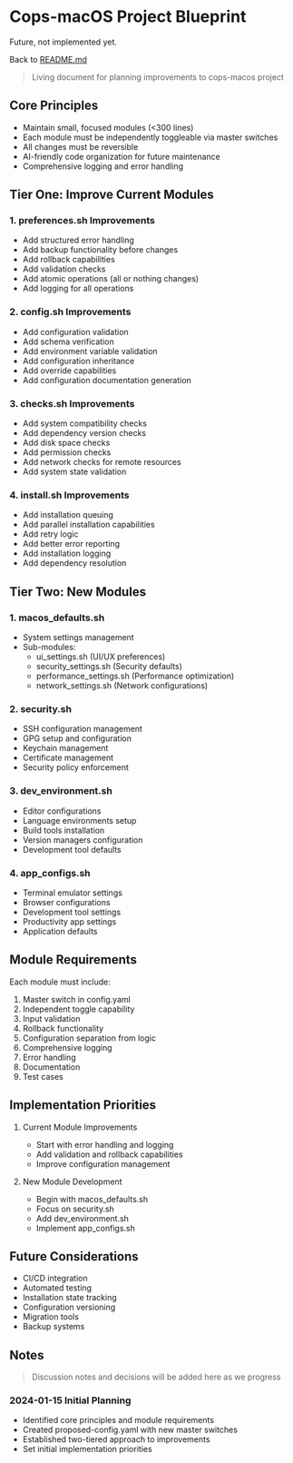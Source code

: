 # Cops-macOS Project Blueprint

Future, not implemented yet.

Back to [README.md](../README.md)

> Living document for planning improvements to cops-macos project

## Core Principles

- Maintain small, focused modules (<300 lines)
- Each module must be independently toggleable via master switches
- All changes must be reversible
- AI-friendly code organization for future maintenance
- Comprehensive logging and error handling

## Tier One: Improve Current Modules

### 1. preferences.sh Improvements

- Add structured error handling
- Add backup functionality before changes
- Add rollback capabilities
- Add validation checks
- Add atomic operations (all or nothing changes)
- Add logging for all operations

### 2. config.sh Improvements

- Add configuration validation
- Add schema verification
- Add environment variable validation
- Add configuration inheritance
- Add override capabilities
- Add configuration documentation generation

### 3. checks.sh Improvements

- Add system compatibility checks
- Add dependency version checks
- Add disk space checks
- Add permission checks
- Add network checks for remote resources
- Add system state validation

### 4. install.sh Improvements

- Add installation queuing
- Add parallel installation capabilities
- Add retry logic
- Add better error reporting
- Add installation logging
- Add dependency resolution

## Tier Two: New Modules

### 1. macos_defaults.sh

- System settings management
- Sub-modules:
  - ui_settings.sh (UI/UX preferences)
  - security_settings.sh (Security defaults)
  - performance_settings.sh (Performance optimization)
  - network_settings.sh (Network configurations)

### 2. security.sh

- SSH configuration management
- GPG setup and configuration
- Keychain management
- Certificate management
- Security policy enforcement

### 3. dev_environment.sh

- Editor configurations
- Language environments setup
- Build tools installation
- Version managers configuration
- Development tool defaults

### 4. app_configs.sh

- Terminal emulator settings
- Browser configurations
- Development tool settings
- Productivity app settings
- Application defaults

## Module Requirements

Each module must include:

1. Master switch in config.yaml
2. Independent toggle capability
3. Input validation
4. Rollback functionality
5. Configuration separation from logic
6. Comprehensive logging
7. Error handling
8. Documentation
9. Test cases

## Implementation Priorities

1. Current Module Improvements
   - Start with error handling and logging
   - Add validation and rollback capabilities
   - Improve configuration management

2. New Module Development
   - Begin with macos_defaults.sh
   - Focus on security.sh
   - Add dev_environment.sh
   - Implement app_configs.sh

## Future Considerations

- CI/CD integration
- Automated testing
- Installation state tracking
- Configuration versioning
- Migration tools
- Backup systems

## Notes

> Discussion notes and decisions will be added here as we progress

### 2024-01-15 Initial Planning

- Identified core principles and module requirements
- Created proposed-config.yaml with new master switches
- Established two-tiered approach to improvements
- Set initial implementation priorities
